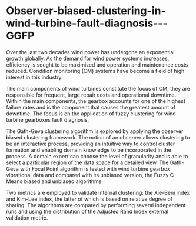 # Observer-biased-clustering-in-wind-turbine-fault-diagnosis---GGFP

 Over the last two decades wind power has undergone an exponential growth globally. 
 As the demand for wind power systems increases, efficiency is sought to be maximized and operation and maintenance costs reduced. Condition monitoring (CM) systems have become a field of high interest in this industry.
 
 The main components of wind turbines constitute the focus of CM, they are responsible for frequent, large repair costs and operational downtime. Within the main components, the gearbox accounts for one of the highest failure rates and is the component that causes the greatest amount of downtime.
 The focus is on the application of fuzzy clustering for wind turbine gearboxes fault diagnosis. 
 
 The Gath-Geva clustering algorithm is explored by applying the observer biased clustering framework. The notion of an observer allows clustering to be an interactive process, providing an intuitive way to control cluster formation and enabling domain knowledge to be incorporated in the process. 
 A domain expert can choose the level of granularity and is able to select a particular region of the data space for a detailed view. The Gath-Geva with Focal Point algorithm is tested with wind turbine gearbox vibrational data and compared with its unbiased version, the Fuzzy C-Means biased and unbiased algorithms. 
 
 Two metrics are employed to validate internal clustering: the Xie-Beni index and Kim-Lee index, the latter of which is based on relative degree of sharing. The algorithms are compared by performing several independent runs and using the distribution of the Adjusted Rand Index external validation metric.
